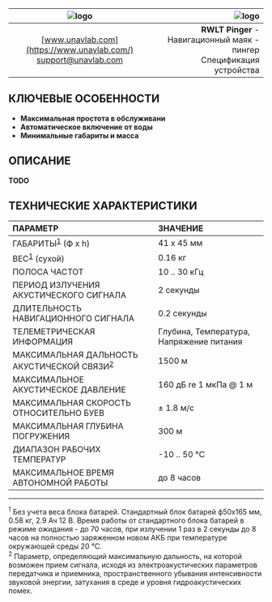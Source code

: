 | ![logo](https://ucnl.github.io/documentation/sm_logo.png) | ![logo]() |
| :---: | ---: |
| [www.unavlab.com](https://www.unavlab.com/) <br/> [support@unavlab.com](mailto:support@unavlab.com) | **RWLT Pinger** - Навигационный маяк - пингер <br/> Спецификация устройства |

## КЛЮЧЕВЫЕ ОСОБЕННОСТИ

* **Максимальная простота в обслуживани**
* **Автоматическое включение от воды**
* **Минимальные габариты и масса**

## ОПИСАНИЕ

**TODO**


<div style="page-break-after: always;"></div>

## ТЕХНИЧЕСКИЕ ХАРАКТЕРИСТИКИ

| ПАРАМЕТР | ЗНАЧЕНИЕ |
| :--- | :--- |
| ГАБАРИТЫ<sup>[1](#footnote1)</sup> (Ф х h) | 41 x 45 мм |
| ВЕС<sup>[1](#footnote1)</sup> (сухой) | 0.16 кг |
| ПОЛОСА ЧАСТОТ | 10 .. 30 кГц |
| ПЕРИОД ИЗЛУЧЕНИЯ АКУСТИЧЕСКОГО СИГНАЛА | 2 секунды |
| ДЛИТЕЛЬНОСТЬ НАВИГАЦИОННОГО СИГНАЛА | 0.2 секунды |
| ТЕЛЕМЕТРИЧЕСКАЯ ИНФОРМАЦИЯ | Глубина, Температура, Напряжение питания |
| МАКСИМАЛЬНАЯ ДАЛЬНОСТЬ АКУСТИЧЕСКОЙ СВЯЗИ<sup>[2](#footnote2)</sup> | 1500 м |
| МАКСИМАЛЬНОЕ АКУСТИЧЕСКОЕ ДАВЛЕНИЕ | 160 дБ re 1 мкПа @ 1 м |
| МАКСИМАЛЬНАЯ СКОРОСТЬ ОТНОСИТЕЛЬНО БУЕВ | ± 1.8 м/с  |
| МАКСИМАЛЬНАЯ ГЛУБИНА ПОГРУЖЕНИЯ | 300 м |
| ДИАПАЗОН РАБОЧИХ ТЕМПЕРАТУР | -10 .. 50 °С |
| МАКСИМАЛЬНОЕ ВРЕМЯ АВТОНОМНОЙ РАБОТЫ | до 8 часов |

________________
<a name="footnote1"><sup>1</sup></a> Без учета веса блока батарей. Стандартный блок батарей ф50х165 мм, 0.58 кг, 2.9 Ач 12 В. 
Время работы от стандартного блока батарей в режиме ожидания - до 70 часов, при излучении 1 раз в 2 секунды до 8 часов на полностью заряженном новом АКБ при температуре окружающей среды 20 °С.  
<a name="footnote2"><sup>2</sup></a> Параметр, определяющий максимальную дальность, на которой возможен прием сигнала, исходя из электроакустических параметров передатчика и приемника, пространственного убывания интенсивности звуковой энергии, затухания в среде и уровня гидроакустических помех. 
